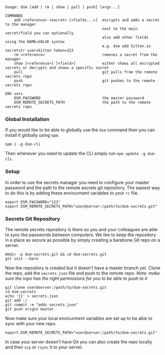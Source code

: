 ```
Usage: dsm [add | rm | show | pull | push] [args...]

COMMANDS
    add <reference> <secret> [<fields...>]  encrypts and adds a secret to the manager
                                            next to the main secret/field you can optionally
                                            also add other fields using the NAME=VALUE syntax
                                            e.g. dsm add kitten.io secretstr user=kitten token=123
    rm <reference>                          removes a secret from the manager
    show [<reference>] [<field>]            either shows all encrypted secrets or decrypts and shows a specific secret
    pull                                    git pulls from the remote secrets repo
    push                                    git pushes to the remote secrets repo

ENV vars
    DSM_PASSWORD                            the master password
    DSM_REMOTE_SECRETS_PATH                 the path to the remote secrets repo
```

### Global Installation
If you would like to be able to globally use the `dsm` command then you can install it globally using `npm`.
```
npm i -g dsm-cli
```

Then whenever you need to update the CLI simply run `npm update -g dsm-cli`.

### Setup
In order to use the secrets manager you need to configure your master password and the path to the remote secrets git repository. The easiest way to do this is by adding these enviourment variables to your `rc` file.
```
export DSM_PASSWORD="123"
export DSM_REMOTE_SECRETS_PATH="user@server:/path/to/dsm-secrets.git"
```

### Secrets Git Repository
The remote secrets repository is there so you and your colleagues are able to sync the passwords between computers. We like to keep the repository in a place as secure as possible by simply creating a barebone Git repo on a server.
```
mkdir -p dsm-secrets.git && cd dsm-secrets.git
git init --bare
```

Now the repository is created but it doesn't have a master branch yet. Clone the repo, add the `secrets.json` file and push to the remote repo. *Note: make sure the repo has the right permissions for you to be able to push to it*
```
git clone user@server:/path/to/dsm-secrets.git
cd dsm-secrets
echo '{}' > secrets.json
git add :/
git commit -m "adds secrets.json"
git push origin master
```

Now make sure your local enviourment variables are set up to be able to sync with your new repo.
```
export DSM_REMOTE_SECRETS_PATH="user@server:/path/to/dsm-secrets.git"
```

In case your server doesn't have Git you can also create the repo locally and then `scp` or `rsync` it to your server.
